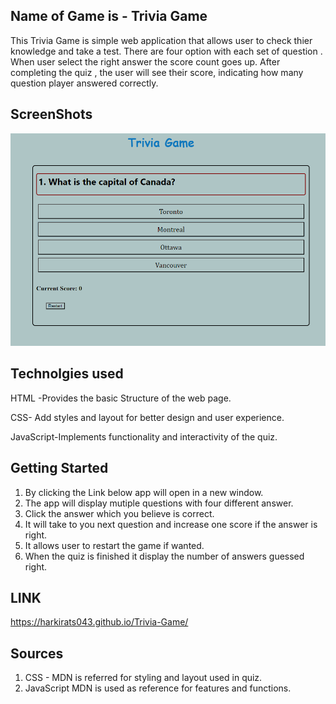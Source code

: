 ## Name of Game is - Trivia Game 

This Trivia Game is simple web application that allows user to check thier knowledge and take a test. There are four option with each set of question . When user select the right answer the score count goes up. After completing the quiz , the user will see their score, indicating how many question player answered correctly. 

## ScreenShots

![Alt text](image.png)

## Technolgies used

HTML -Provides the basic Structure of the web page.

CSS- Add styles and layout for better design and user experience.

JavaScript-Implements functionality and interactivity of the quiz.



## Getting Started

1. By clicking the Link below app will open in a new window.
2. The app will display mutiple questions with four different answer.
3. Click the answer which you believe is correct.
4. It will take to you next question and increase one score if the answer is right.
5. It allows user to restart the game if wanted.
6. When the quiz is finished it display the number of answers guessed right.

## LINK

https://harkirats043.github.io/Trivia-Game/
 
 
## Sources 
1. CSS - MDN is referred for styling and layout used in quiz.
2. JavaScript MDN is used as reference for features and functions.